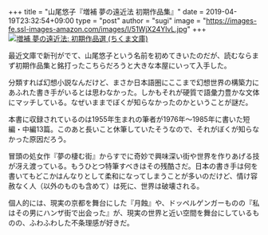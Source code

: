 +++
title = "山尾悠子『増補 夢の遠近法 初期作品集』"
date = 2019-04-19T23:32:54+09:00
type = "post"
author = "sugi"
image = "https://images-fe.ssl-images-amazon.com/images/I/51WjX24YlvL.jpg"
+++
<a href="http://www.amazon.co.jp/exec/obidos/ASIN/4480432221/chezsugi-22/ref=nosim/" name="amazletlink" target="_blank"><img src="https://images-fe.ssl-images-amazon.com/images/I/51WjX24YlvL.jpg" alt="増補 夢の遠近法: 初期作品選 (ちくま文庫)" class="alignleft" /></a>

最近文庫で新刊がでて、山尾悠子という名前を初めてきいたのだが、読むならまず初期作品集と銘打ったこちらだろうと大きな本屋にいって入手した。

分類すれば幻想小説なんだけど、まさか日本語圏にここまで幻想世界の構築力にあふれた書き手がいるとは思わなかった。しかもそれが硬質で語彙力豊かな文体にマッチしている。なぜいままでぼくが知らなかったのかということが謎だ。

本書に収録されているのは1955年生まれの筆者が1976年〜1985年に書いた短編・中編13篇。このあと長いこと休筆していたそうなので、それがぼくが知らなかった原因だろう。

冒頭の処女作『夢の棲む街』からすでに奇妙で興味深い街や世界を作りあげる技が冴え渡っている。もうひとつ特筆すべきはその残酷さだ。日本の書き手は何を書いてもどこかはんなりとして柔和になってしまうことが多いのだけど、情け容赦なく人（以外のものも含めて）は死に、世界は破壊される。

個人的には、現実の京都を舞台にした『月蝕』や、ドッペルゲンガーものの『私はその男にハンザ街で出会った』が、現実の世界と近い空間を舞台にしているものの、ふわふわした不条理感が好きだ。